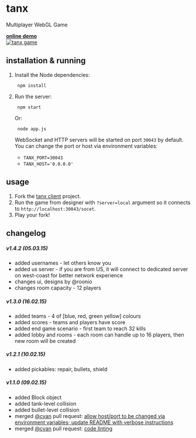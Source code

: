 # tanx

Multiplayer WebGL Game

[__online demo__](http://playcanv.as/p/aP0oxhUr "tanx game")  
[![tanx game](http://files.moka.co/screens/tanx_04.jpg)](http://playcanv.as/p/aP0oxhUr)

## installation & running

1. Install the Node dependencies:

        npm install

2. Run the server:

        npm start

    Or:

        node app.js

    WebSocket and HTTP servers will be started on port `30043` by default. You can change the port or host via environment variables:

    * `TANX_PORT=30043`
    * `TANX_HOST='0.0.0.0'`

## usage

1. Fork the [tanx client](https://playcanvas.com/project/45093/overview/tanx) project.
2. Run the game from designer with `?server=local` argument so it connects to `http://localhost:30043/socet`.
3. Play your fork!

## changelog

##### v1.4.2 (05.03.15)
* added usernames - let others know you
* added us server - if you are from US, it will connect to dedicated server on west-coast for better network experience
* changes ui, designs by @roonio
* changes room capacity - 12 players

##### v1.3.0 (16.02.15)
* added teams - 4 of [blue, red, green yellow] colours
* added scores - teams and players have score
* added end game scenario - first team to reach 32 kills
* added lobby and rooms - each room can handle up to 16 players, then new room will be created

##### v1.2.1 (10.02.15)
* added pickables: repair, bullets, shield

##### v1.1.0 (09.02.15)
* added Block object
* added tank-level collision
* added bullet-level collision
* merged [@cvan](https://github.com/cvan) pull request: [allow host/port to be changed via environment variables; update README with verbose instructions](https://github.com/Maksims/tanx/commit/837c2f34588b4060d8112afe3002dc1d7fabc77e)
* merged [@cvan](https://github.com/cvan) pull request: [code linting](https://github.com/Maksims/tanx/commit/f28b6c3259ed82f962957fd2f531cf916bbc6638)
